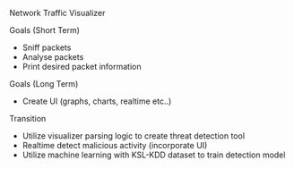 Network Traffic Visualizer

Goals (Short Term)
- Sniff packets
- Analyse packets
- Print desired packet information

Goals (Long Term)
- Create UI (graphs, charts, realtime etc..)

Transition
- Utilize visualizer parsing logic to create threat detection tool
- Realtime detect malicious activity (incorporate UI)
- Utilize machine learning with KSL-KDD dataset to train detection model
